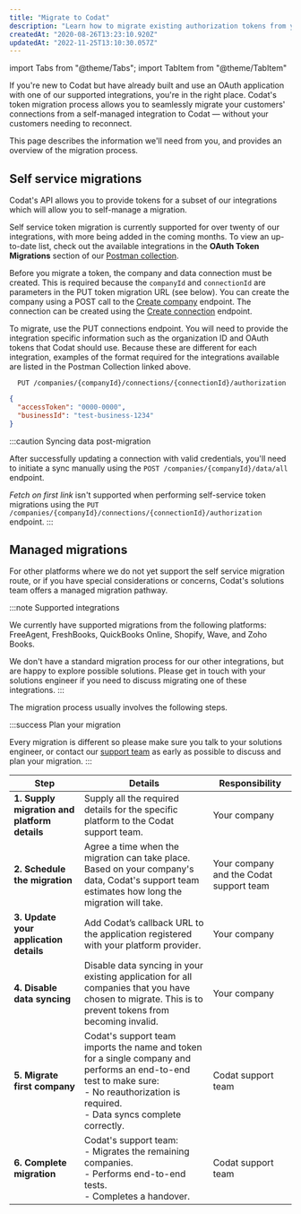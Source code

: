 ```yaml
---
title: "Migrate to Codat"
description: "Learn how to migrate existing authorization tokens from your existing integrations to Codat"
createdAt: "2020-08-26T13:23:10.920Z"
updatedAt: "2022-11-25T13:10:30.057Z"
---
```



import Tabs from "@theme/Tabs";
import TabItem from "@theme/TabItem"


If you're new to Codat but have already built and use an OAuth application with one of our supported integrations, you're in the right place. Codat's token migration process allows you to seamlessly migrate your customers' connections from a self-managed integration to Codat — without your customers needing to reconnect.

This page describes the information we'll need from you, and provides an overview of the migration process.

## Self service migrations

Codat's API allows you to provide tokens for a subset of our integrations which will allow you to self-manage a migration.

Self service token migration is currently supported for over twenty of our integrations, with more being added in the coming months. To view an up-to-date list, check out the available integrations in the **OAuth Token Migrations** section of our <a href="https://postman.codat.io/#88a1864c-60e8-4105-bea9-e55314d6b74d" target="_blank" class="external">Postman collection</a>.

Before you migrate a token, the company and data connection must be created. This is required because the `companyId` and `connectionId` are parameters in the PUT token migration URL (see below). You can create the company using a POST call to the [Create company](/codat-api#/operations/create-company) endpoint. The connection can be created using the [Create connection](/codat-api#/operations/create-connection) endpoint.

To migrate, use the PUT connections endpoint. You will need to provide the integration specific information such as the organization ID and OAuth tokens that Codat should use. Because these are different for each integration, examples of the format required for the integrations available are listed in the Postman Collection linked above.

<Tabs>

<TabItem value="Request URL" label="Request URL">

```http request title="Authorize connection"
  PUT /companies/{companyId}/connections/{connectionId}/authorization
```

</TabItem>

<TabItem value="Request Body" label="Request Body">

```json
{
  "accessToken": "0000-0000",
  "businessId": "test-business-1234"
}
```

</TabItem>

</Tabs>


:::caution Syncing data post-migration

After successfully updating a connection with valid credentials, you'll need to initiate a sync manually using the `POST ​/companies​/{companyId}​/data​/all` endpoint.

_Fetch on first link_ isn't supported when performing self-service token migrations using the `PUT /companies/{companyId}/connections/{connectionId}/authorization` endpoint.
:::

## Managed migrations

For other platforms where we do not yet support the self service migration route, or if you have special considerations or concerns, Codat's solutions team offers a managed migration pathway.


:::note Supported integrations

We currently have supported migrations from the following platforms: FreeAgent, FreshBooks, QuickBooks Online, Shopify, Wave, and Zoho Books.

We don't have a standard migration process for our other integrations, but are happy to explore possible solutions. Please get in touch with your solutions engineer if you need to discuss migrating one of these integrations.
:::

The migration process usually involves the following steps.

:::success Plan your migration

Every migration is different so please make sure you talk to your solutions engineer, or contact our [support team](mailto:support@codat.io) as early as possible to discuss and plan your migration.
:::

| Step                                         | Details                                                                                                                                                                  | Responsibility                          |
| -------------------------------------------- | ------------------------------------------------------------------------------------------------------------------------------------------------------------------------ | --------------------------------------- |
| **1. Supply migration and platform details** | Supply all the required details for the specific platform to the Codat support team. | Your company                            |
| **2. Schedule the migration**                | Agree a time when the migration can take place. Based on your company's data, Codat's support team estimates how long the migration will take.                           | Your company and the Codat support team |
| **3. Update your application details**       | Add Codat’s callback URL to the application registered with your platform provider.                                                                                      | Your company                            |
| **4. Disable data syncing**                  | Disable data syncing in your existing application for all companies that you have chosen to migrate. This is to prevent tokens from becoming invalid.                    | Your company                            |
| **5. Migrate first company**                 | Codat's support team imports the name and token for a single company and performs an end-to-end test to make sure: <br/> - No reauthorization is required.<br/> - Data syncs complete correctly. | Codat support team |
| **6. Complete migration** | Codat's support team:<br/>- Migrates the remaining companies.<br/>- Performs end-to-end tests.<br/>- Completes a handover. | Codat support team |
